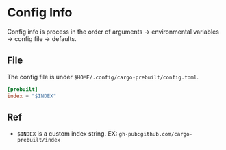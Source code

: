 # Config Info

Config info is process in the order of arguments -> environmental variables -> config file -> defaults.

## File

The config file is under ```$HOME/.config/cargo-prebuilt/config.toml```.

```toml
[prebuilt]
index = "$INDEX"
```

## Ref

- ```$INDEX``` is a custom index string. EX: ```gh-pub:github.com/cargo-prebuilt/index```
